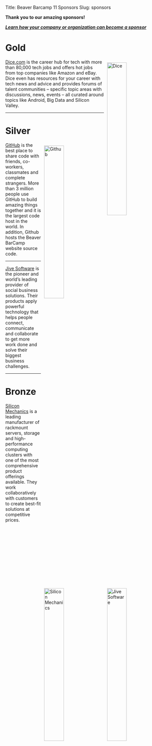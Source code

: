 Title: Beaver Barcamp 11 Sponsors
Slug: sponsors

**Thank you to our amazing sponsors!**

***[Learn how your company or organization can become a sponsor][1]***

# Gold

<a href="http://www.dice.com/"><img src="../theme/img/dice-logo.png" alt="Dice"
style="width:35%; float:right; margin:10px;"></a>

[Dice.com][2] is the career hub for tech with more than 80,000 tech jobs and
offers hot jobs from top companies like Amazon and eBay.  Dice even has
resources for your career with tech news and advice and provides forums of
talent communities – specific topic areas with discussions, news, events – all
curated around topics like Android, Big Data and Silicon Valley.

---

# Silver

<a href="https://github.com"><img src="../theme/img/github-logo.png"
alt="Github" style="width:35%; float:right; margin:10px;"></a>

[GitHub][3] is the best place to share code with friends, co-workers,
classmates and complete strangers. More than 3 million people use GitHub to
build amazing things together and it is the largest code host in the world. In
addition, Github hosts the Beaver BarCamp website source code.

---

<a href="http://www.jivesoftware.com/"><img src="../theme/img/jive-logo.png"
alt="Jive Software" style="width:35%; float:right; margin:10px;"></a>

[Jive Software][4] is the pioneer and world’s leading provider of social
business solutions. Their products apply powerful technology that helps people
connect, communicate and collaborate to get more work done and solve their
biggest business challenges.

---

# Bronze

<a href="http://www.siliconmechanics.com/"><img
src="../theme/img/silicon-mechanics-logo.gif" alt="Silicon Mechanics"
style="width:35%; float:right; margin:10px;"></a>

[Silicon Mechanics][5] is a leading manufacturer of rackmount servers, storage
and high-performance computing clusters with one of the most comprehensive
product offerings available. They work collaboratively with customers to create
best-fit solutions at competitive prices.

   [1]: /pages/about.html#Sponsorship
   [2]: http://www.dice.com/
   [3]: https://github.com
   [4]: http://www.jivesoftware.com/
   [5]: http://www.siliconmechanics.com/
